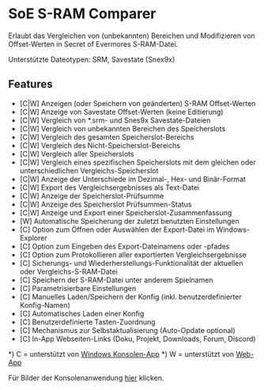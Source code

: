 ﻿# SoE S-RAM Comparer
Erlaubt das Vergleichen von (unbekannten) Bereichen und Modifizieren von Offset-Werten in Secret of Evermores S-RAM-Datei.

Unterstützte Dateotypen: SRM, Savestate (Snex9x)

## Features
* [C|W] Anzeigen (oder Speichern von geänderten) S-RAM Offset-Werten
* [C|W] Anzeige von Savestate Offset-Werten (keine Editierung)
* [C|W] Vergleich von *.srm- und Snes9x Savestate-Dateien
* [C|W] Vergleich von unbekannten Bereichen des Speicherslots
* [C|W] Vergleich des gesamten Speicherslot-Bereichs
* [C|W] Vergleich des Nicht-Speicherslot-Bereichs
* [C|W] Vergleich aller Speicherslots
* [C|W] Vergleich eines spezifischen Speicherslots mit dem gleichen oder unterschiedlichen Vergleichs-Speicherslot
* [C|W] Anzeige der Unterschiede im Dezimal-, Hex- und Binär-Format
* [C|W] Export des Vergleichsergebnisses als Text-Datei
* [C|W] Anzeige der Speicherslot-Prüfsumme
* [C|W] Anzeige des Speicherslot Prüfsummen-Status
* [C|W] Anzeige und Export einer Speicherslot-Zusammenfassung
* [W] Automatische Speicherung der zuletzt benutzten Einstellungen
* [C] Option zum Öffnen oder Auswählen der Export-Datei im Windows-Explorer
* [C] Option zum Eingeben des Export-Dateinamens oder -pfades
* [C] Option zum Protokollieren aller exportierten Vergleichsergebnisse
* [C] Sicherungs- und Wiederherstellungs-Funktionalität der aktuellen oder Vergleichs-S-RAM-Datei
* [C] Speichern der S-RAM-Datei unter anderem Spielnamen
* [C] Parametrisierbare Einstellungen
* [C] Manuelles Laden/Speichern der Konfig (inkl. benutzerdefinierter Konfig-Namen)
* [C] Automatisches Laden einer Konfig
* [C] Benutzerdefinierte Tasten-Zuordnung
* [C] Mechanismus zur Selbstaktualisierung (Auto-Opdate optional)
* [C] In-App Webseiten-Links (Doku, Projekt, Downloads, Forum, Discord)

*) C = unterstützt von <a href=console-app>Windows Konsolen-App</a>
*) W = unterstützt von <a href=comparison>Web-App</a>

Für Bilder der Konsolenanwendung <a href=imagery>hier</a> klicken.